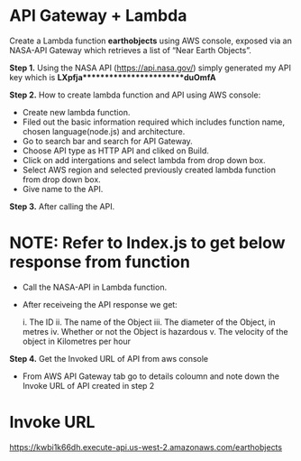 # API Gateway + Lambda
Create a Lambda function <b>earthobjects</b> using AWS console, exposed via an NASA-API Gateway which retrieves a list of “Near Earth Objects”.

<b>Step 1.</b> Using the NASA API (https://api.nasa.gov/) simply generated my API key which is <b>LXpfja***********************duOmfA</b>

<b>Step 2.</b> How to create lambda function and API using AWS console:

* Create new lambda function.
* Filed out the basic information required which includes function name, chosen language(node.js) and architecture. 
* Go to search bar and search for API Gateway.
* Choose API type as HTTP API and cliked on Build.
* Click on add intergations and select lambda from drop down box.
* Select AWS region and selected previously created lambda function from drop down box.
* Give name to the API.
               
<b>Step 3.</b> After calling the API.
               
# NOTE: Refer to Index.js to get below response from function
   
* Call the NASA-API in Lambda function.
* After receiveing the API response we get:
  
  i.      The ID
  ii.     The name of the Object
  iii.    The diameter of the Object, in metres
  iv.     Whether or not the Object is hazardous
  v.      The velocity of the object in Kilometres per hour
                     
 <b>Step 4.</b> Get the Invoked URL of API from aws console
 
 * From AWS API Gateway tab go to details coloumn and note down the Invoke URL of API created in step 2
                
 # Invoke URL
 
 https://kwbi1k66dh.execute-api.us-west-2.amazonaws.com/earthobjects
            
